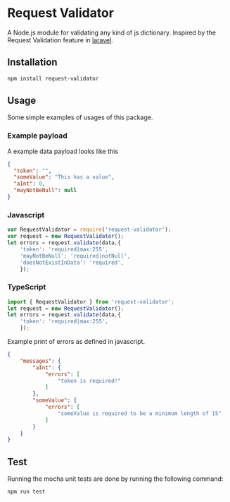 # Request Validator
A Node.js module for validating any kind of js dictionary.
Inspired by the Request Validation feature in [laravel](https://laravel.com/docs/5.8/validation).
 
## Installation 
```sh
npm install request-validator
```
## Usage
Some simple examples of usages of this package.
### Example payload
A example data payload looks like this
```JSON
{
  "token": "",
  "someValue": "This has a value",
  "aInt": 0,
  "mayNotBeNull": null
}
```

### Javascript
```javascript
var RequestValidator = require('request-validator');
var request = new RequestValidator();
let errors = request.validate(data,{
    'token': 'required|max:255',
    'mayNotBeNull': 'required|notNull',
    'doesNotExistInData': 'required',
    });
```
### TypeScript
```typescript
import { RequestValidator } from 'request-validator';
let request = new RequestValidator();
let errors = request.validate(data,{
    'token': 'required|max:255',
    });
```
Example print of errors as defined in javascript.
```json
{
    "messages": {
        "aInt": {
            "errors": [
                "token is required!"
            ]
        },
        "someValue": {
            "errors": [
                "someValue is required to be a minimum length of 15"
            ]
        }
    }
}
```
## Test
Running the mocha unit tests are done by running the following command:
```sh
npm run test
```
